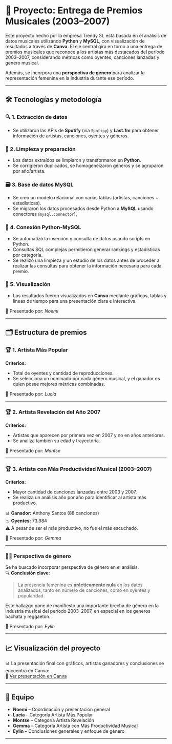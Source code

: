 # 🎤 Proyecto: Entrega de Premios Musicales (2003–2007)

Este proyecto hecho por la empresa Trendy SL está basada en el análisis de datos musicales utilizando **Python** y **MySQL**, con visualización de resultados a través de **Canva**. El eje central gira en torno a una entrega de premios musicales que reconoce a los artistas más destacados del período 2003–2007, considerando métricas como oyentes, canciones lanzadas y genero musical.  

Además, se incorpora una **perspectiva de género** para analizar la representación femenina en la industria durante ese período.

---

## 🛠️ Tecnologías y metodología

### 🔍 1. **Extracción de datos**
- Se utilizaron las APIs de **Spotify** (vía `Spotipy`) y **Last.fm** para obtener información de artistas, canciones, oyentes y géneros.

### 🧹 2. **Limpieza y preparación**
- Los datos extraídos se limpiaron y transformaron en **Python**.
- Se corrigieron duplicados, se homogeneizaron géneros y se agruparon por año/artista.

### 🗃️ 3. **Base de datos MySQL**
- Se creó un modelo relacional con varias tablas (artistas, canciones + estadísticas).
- Se migraron los datos procesados desde Python a **MySQL** usando conectores (`mysql.connector`).

### 🔄 4. **Conexión Python-MySQL**
- Se automatizó la inserción y consulta de datos usando scripts en Python.
- Consultas SQL complejas permitieron generar rankings y estadísticas por categoría.
- Se realizó una limpieza y un estudio de los datos antes de proceder a realizar las consultas para obtener la información necesaria para cada premio.

### 🎨 5. **Visualización**
- Los resultados fueron visualizados en **Canva** mediante gráficos, tablas y líneas de tiempo para una presentación clara e interactiva.

👤 Presentado por: *Noemi*
  
---

## 🗂️ Estructura de premios

### 🏆 1. Artista Más Popular  
**Criterios:**  
- Total de oyentes y cantidad de reproducciones.  
- Se selecciona un nominado por cada género musical, y el ganador es quien posee mejores métricas combinadas.  

👤 Presentado por: *Lucía*

---

### 🏆 2. Artista Revelación del Año 2007  
**Criterios:**  
- Artistas que aparecen por primera vez en 2007 y no en años anteriores.  
- Se analiza también su edad y trayectoria.  

👤 Presentado por: *Montse*

---

### 🏆 3. Artista con Más Productividad Musical (2003–2007)  
**Criterios:**  
- Mayor cantidad de canciones lanzadas entre 2003 y 2007.  
- Se realiza un análisis año por año para identificar al artista más productivo.  

📊 **Ganador:** Anthony Santos (88 canciones)  
📉 **Oyentes:** 73.984  
⚠️ A pesar de ser el más productivo, no fue el más escuchado.

👤 Presentado por: *Gemma*

---

### 👩‍🎤 Perspectiva de género

Se ha buscado incorporar perspectiva de género en el análisis.  
🔍 **Conclusión clave:**   
> La presencia femenina es **prácticamente nula** en los datos analizados, tanto en número de canciones, como en oyentes y popularidad.

Este hallazgo pone de manifiesto una importante brecha de género en la industria musical del período 2003–2007, en especial en los generos bachata y reggaeton.

👤 Presentado por: *Eylin*

---

## 📈 Visualización del proyecto

📊 La presentación final con gráficos, artistas ganadores y conclusiones se encuentra en Canva:  
🔗 [Ver presentación en Canva](https://www.canva.com/design/DAGnOn5D3JM/2XL8Xb3lCn1O87lfgnarOA/edit?utm_content=DAGnOn5D3JM&utm_campaign=designshare&utm_medium=link2&utm_source=sharebutton)

---

## 👥 Equipo

- **Noemi** – Coordinación y presentación general
- **Lucía** – Categoría Artista Más Popular
- **Montse** – Categoría Artista Revelación
- **Gemma** – Categoría Artista con Más Productividad Musical
- **Eylin** – Conclusiones generales y enfoque de género

---
